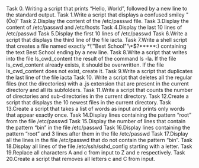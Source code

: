 Task 0. Writing a script that prints “Hello, World”, followed by a new line to the standard output.
Task 1.Write a script that displays a confused smiley "(Ôo)'
Task 2.Display the content of the /etc/passwd file.
Task 3.Display the content of /etc/passwd and /etc/hosts
Task 4.Display the last 10 lines of /etc/passwd
Task 5.Display the first 10 lines of /etc/passwd
Task 6.Write a script that displays the third line of the file iacta.
Task 7.Write a shell script that creates a file named exactly \*\\'"Best School"\'\\*$\?\*\*\*\*\*:) containing the text Best School ending by a new line.
Task 8.Write a script that writes into the file ls_cwd_content the result of the command ls -la. If the file ls_cwd_content already exists, it should be overwritten. If the file ls_cwd_content does not exist, create it.
Task 9.Write a script that duplicates the last line of the file iacta
Task 10. Write a script that deletes all the regular files (not the directories) with a .js extension that are present in the current directory and all its subfolders.
Task 11.Write a script that counts the number of directories and sub-directories in the current directory.
Task 12.Create a script that displays the 10 newest files in the current directory.
Task 13.Create a script that takes a list of words as input and prints only words that appear exactly once.
Task 14.Display lines containing the pattern “root” from the file /etc/passwd
Task 15.Display the number of lines that contain the pattern “bin” in the file /etc/passwd
Task 16.Display lines containing the pattern “root” and 3 lines after them in the file /etc/passwd
Task 17.Display all the lines in the file /etc/passwd that do not contain the pattern “bin”.
Task 18.Display all lines of the file /etc/ssh/sshd_config starting with a letter.
Task 19.Replace all characters A and c from input to Z and e respectively.
Task 20.Create a script that removes all letters c and C from input.
